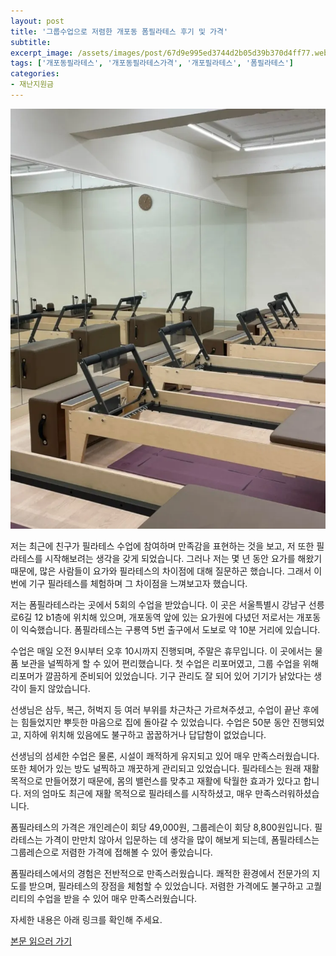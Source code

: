 ```yaml
---
layout: post
title: '그룹수업으로 저렴한 개포동 폼필라테스 후기 및 가격'
subtitle: 
excerpt_image: /assets/images/post/67d9e995ed3744d2b05d39b370d4ff77.webp
tags: ['개포동필라테스', '개포동필라테스가격', '개포필라테스', '폼필라테스']
categories: 
- 재난지원금
---
```


![메인 이미지](/assets/images/post/67d9e995ed3744d2b05d39b370d4ff77.webp)

저는 최근에 친구가 필라테스 수업에 참여하며 만족감을 표현하는 것을 보고, 저 또한 필라테스를 시작해보려는 생각을 갖게 되었습니다. 그러나 저는 몇 년 동안 요가를 해왔기 때문에, 많은 사람들이 요가와 필라테스의 차이점에 대해 질문하곤 했습니다. 그래서 이번에 기구 필라테스를 체험하며 그 차이점을 느껴보고자 했습니다.

저는 폼필라테스라는 곳에서 5회의 수업을 받았습니다. 이 곳은 서울특별시 강남구 선릉로6길 12 b1층에 위치해 있으며, 개포동역 앞에 있는 요가원에 다녔던 저로서는 개포동이 익숙했습니다. 폼필라테스는 구룡역 5번 출구에서 도보로 약 10분 거리에 있습니다.

수업은 매일 오전 9시부터 오후 10시까지 진행되며, 주말은 휴무입니다. 이 곳에서는 물품 보관을 널찍하게 할 수 있어 편리했습니다. 첫 수업은 리포머였고, 그룹 수업을 위해 리포머가 깔끔하게 준비되어 있었습니다. 기구 관리도 잘 되어 있어 기기가 낡았다는 생각이 들지 않았습니다.

선생님은 삼두, 복근, 허벅지 등 여러 부위를 차근차근 가르쳐주셨고, 수업이 끝난 후에는 힘들었지만 뿌듯한 마음으로 집에 돌아갈 수 있었습니다. 수업은 50분 동안 진행되었고, 지하에 위치해 있음에도 불구하고 꿉꿉하거나 답답함이 없었습니다.

선생님의 섬세한 수업은 물론, 시설이 쾌적하게 유지되고 있어 매우 만족스러웠습니다. 또한 체어가 있는 방도 널찍하고 깨끗하게 관리되고 있었습니다. 필라테스는 원래 재활 목적으로 만들어졌기 때문에, 몸의 밸런스를 맞추고 재활에 탁월한 효과가 있다고 합니다. 저의 엄마도 최근에 재활 목적으로 필라테스를 시작하셨고, 매우 만족스러워하셨습니다.

폼필라테스의 가격은 개인레슨이 회당 49,000원, 그룹레슨이 회당 8,800원입니다. 필라테스는 가격이 만만치 않아서 입문하는 데 생각을 많이 해보게 되는데, 폼필라테스는 그룹레슨으로 저렴한 가격에 접해볼 수 있어 좋았습니다.

폼필라테스에서의 경험은 전반적으로 만족스러웠습니다. 쾌적한 환경에서 전문가의 지도를 받으며, 필라테스의 장점을 체험할 수 있었습니다. 저렴한 가격에도 불구하고 고퀄리티의 수업을 받을 수 있어 매우 만족스러웠습니다.

자세한 내용은 아래 링크를 확인해 주세요.

[본문 읽으러 가기](https://m.blog.naver.com/ham_eaten_jellybear/223234177891)
